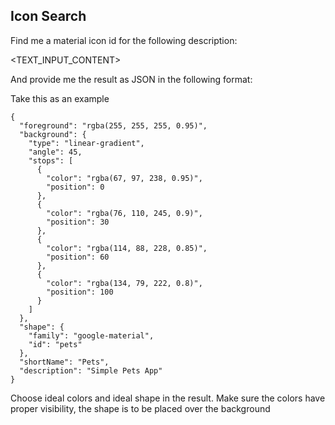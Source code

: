 ## Icon Search

Find me a material icon id for the following description:

<TEXT_INPUT_CONTENT>

And provide me the result as JSON in the following format:

Take this as an example

```
{
  "foreground": "rgba(255, 255, 255, 0.95)",
  "background": {
    "type": "linear-gradient",
    "angle": 45,
    "stops": [
      {
        "color": "rgba(67, 97, 238, 0.95)",
        "position": 0
      },
      {
        "color": "rgba(76, 110, 245, 0.9)",
        "position": 30
      },
      {
        "color": "rgba(114, 88, 228, 0.85)",
        "position": 60
      },
      {
        "color": "rgba(134, 79, 222, 0.8)",
        "position": 100
      }
    ]
  },
  "shape": {
    "family": "google-material",
    "id": "pets"
  },
  "shortName": "Pets",
  "description": "Simple Pets App"
}
```

Choose ideal colors and ideal shape in the result.
Make sure the colors have proper visibility, the shape is to be placed over the background